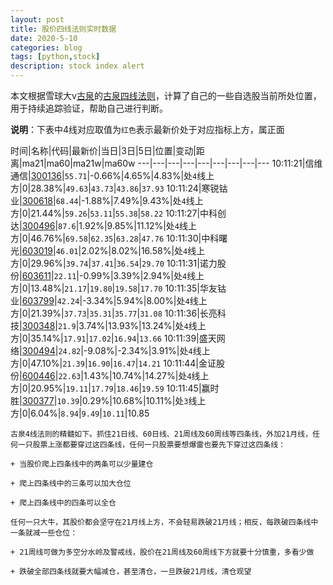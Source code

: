 ```yaml
---
layout: post
title: 股价四线法则实时数据
date: 2020-5-10
categories: blog
tags: [python,stock]
description: stock index alert
---
```



本文根据雪球大v[古泉](https://xueqiu.com/u/7148646888)的[古泉四线法则](https://xueqiu.com/7148646888/130498192)，计算了自己的一些自选股当前所处位置，用于持续追踪验证，帮助自己进行判断。

**说明**：下表中4线对应取值为`红色`表示最新价处于对应指标上方，属正面

时间|名称|代码|最新价|当日|3日|5日|位置|变动|距离|ma21|ma60|ma21w|ma60w
---|---|---|---|---|---|---|---|---
10:11:21|信维通信|[300136](https://xueqiu.com/S/SZ300136)|`55.71`|-0.66%|4.65%|4.83%|处`4`线上方|0|28.38%|`49.63`|`43.73`|`43.86`|`37.93`
10:11:24|寒锐钴业|[300618](https://xueqiu.com/S/SZ300618)|`68.44`|-1.88%|7.49%|9.43%|处`4`线上方|0|21.44%|`59.26`|`53.11`|`55.38`|`58.22`
10:11:27|中科创达|[300496](https://xueqiu.com/S/SZ300496)|`87.6`|1.92%|9.85%|11.12%|处`4`线上方|0|46.76%|`69.58`|`62.35`|`63.28`|`47.76`
10:11:30|中科曙光|[603019](https://xueqiu.com/S/SH603019)|`46.01`|2.02%|8.02%|16.58%|处`4`线上方|0|29.96%|`39.74`|`37.41`|`36.54`|`29.70`
10:11:31|诺力股份|[603611](https://xueqiu.com/S/SH603611)|`22.11`|-0.99%|3.39%|2.94%|处`4`线上方|0|13.48%|`21.17`|`19.80`|`19.58`|`17.70`
10:11:35|华友钴业|[603799](https://xueqiu.com/S/SH603799)|`42.24`|-3.34%|5.94%|8.00%|处`4`线上方|0|21.39%|`37.73`|`35.31`|`35.77`|`31.08`
10:11:36|长亮科技|[300348](https://xueqiu.com/S/SZ300348)|`21.9`|3.74%|13.93%|13.24%|处`4`线上方|0|35.14%|`17.91`|`17.02`|`16.94`|`13.66`
10:11:39|盛天网络|[300494](https://xueqiu.com/S/SZ300494)|`24.82`|-9.08%|-2.34%|3.91%|处`4`线上方|0|47.10%|`21.39`|`16.90`|`16.47`|`14.21`
10:11:44|金证股份|[600446](https://xueqiu.com/S/SH600446)|`22.63`|1.43%|10.74%|14.27%|处`4`线上方|0|20.95%|`19.11`|`17.79`|`18.46`|`19.59`
10:11:45|赢时胜|[300377](https://xueqiu.com/S/SZ300377)|`10.39`|0.29%|10.68%|10.11%|处`3`线上方|0|6.04%|`8.94`|`9.49`|`10.11`|10.85

```
古泉4线法则的精髓如下。抓住21日线、60日线、21周线及60周线等四条线，外加21月线，任何一只股票上涨都要穿过这四条线，任何一只股票要想爆雷也要先下穿过这四条线：

+ 当股价爬上四条线中的两条可以少量建仓

+ 爬上四条线中的三条可以加大仓位

+ 爬上四条线中的四条可以全仓

任何一只大牛，其股价都会坚守在21月线上方，不会轻易跌破21月线；相反，每跌破四条线中一条就减一些仓位：

+ 21周线可做为多空分水岭及警戒线，股价在21周线及60周线下方就要十分慎重，多看少做

+ 跌破全部四条线就要大幅减仓，甚至清仓，一旦跌破21月线，清仓观望
```